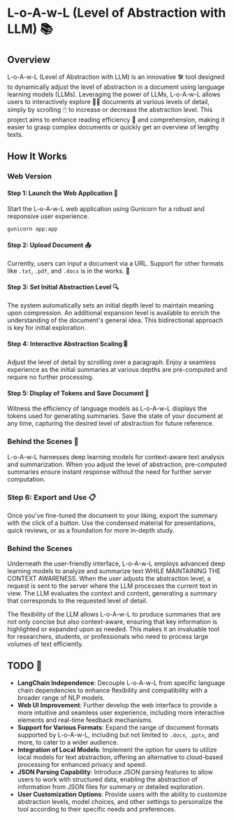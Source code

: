 # L-o-A-w-L (Level of Abstraction with LLM) 📚

## Overview
L-o-A-w-L (Level of Abstraction with LLM) is an innovative 🛠️ tool designed to dynamically adjust the level of abstraction in a document using language learning models (LLMs). Leveraging the power of LLMs, L-o-A-w-L allows users to interactively explore 🕵️‍♂️ documents at various levels of detail, simply by scrolling 🖱️ to increase or decrease the abstraction level. This project aims to enhance reading efficiency 🚀 and comprehension, making it easier to grasp complex documents or quickly get an overview of lengthy texts.

## How It Works

### Web Version

#### Step 1: Launch the Web Application 🚀
Start the L-o-A-w-L web application using Gunicorn for a robust and responsive user experience.


```bash
gunicorn app:app
```

#### Step 2: Upload Document 📤
Currently, users can input a document via a URL. Support for other formats like `.txt`, `.pdf`, and `.docx` is in the works. 🚧

#### Step 3: Set Initial Abstraction Level 🔍
The system automatically sets an initial depth level to maintain meaning upon compression. An additional expansion level is available to enrich the understanding of the document's general idea. This bidirectional approach is key for initial exploration.

#### Step 4: Interactive Abstraction Scaling 🎚️
Adjust the level of detail by scrolling over a paragraph. Enjoy a seamless experience as the initial summaries at various depths are pre-computed and require no further processing.

#### Step 5: Display of Tokens and Save Document 💾
Witness the efficiency of language models as L-o-A-w-L displays the tokens used for generating summaries. Save the state of your document at any time, capturing the desired level of abstraction for future reference.

### Behind the Scenes 🧠
L-o-A-w-L harnesses deep learning models for context-aware text analysis and summarization. When you adjust the level of abstraction, pre-computed summaries ensure instant response without the need for further server computation.

### Step 6: Export and Use 📋
Once you've fine-tuned the document to your liking, export the summary with the click of a button. Use the condensed material for presentations, quick reviews, or as a foundation for more in-depth study.


### Behind the Scenes
Underneath the user-friendly interface, L-o-A-w-L employs advanced deep learning models to analyze and summarize text WHILE MAINTAINING THE CONTEXT AWARENESS. When the user adjusts the abstraction level, a request is sent to the server where the LLM processes the current text in view. The LLM evaluates the context and content, generating a summary that corresponds to the requested level of detail.

The flexibility of the LLM allows L-o-A-w-L to produce summaries that are not only concise but also context-aware, ensuring that key information is highlighted or expanded upon as needed. This makes it an invaluable tool for researchers, students, or professionals who need to process large volumes of text efficiently.

## TODO 🚧

- **LangChain Independence**: Decouple L-o-A-w-L from specific language chain dependencies to enhance flexibility and compatibility with a broader range of NLP models.
- **Web UI Improvement**: Further develop the web interface to provide a more intuitive and seamless user experience, including more interactive elements and real-time feedback mechanisms.
- **Support for Various Formats**: Expand the range of document formats supported by L-o-A-w-L, including but not limited to `.docx`, `.pptx`, and more, to cater to a wider audience.
- **Integration of Local Models**: Implement the option for users to utilize local models for text abstraction, offering an alternative to cloud-based processing for enhanced privacy and speed.
- **JSON Parsing Capability**: Introduce JSON parsing features to allow users to work with structured data, enabling the abstraction of information from JSON files for summary or detailed exploration.
- **User Customization Options**: Provide users with the ability to customize abstraction levels, model choices, and other settings to personalize the tool according to their specific needs and preferences.

